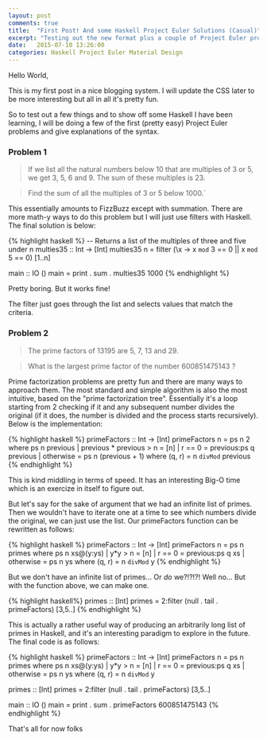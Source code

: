 ```yaml
---
layout: post
comments: true
title:  "First Post! And some Haskell Project Euler Solutions (Casual)"
excerpt: "Testing out the new format plus a couple of Project Euler problems in Haskell"
date:   2015-07-10 13:26:00
categories: Haskell Project Euler Material Design
---
```

Hello World,

This is my first post in a nice blogging system. I will update the CSS later to be more interesting but all in all it's pretty fun.

So to test out a few things and to show off some Haskell I have been learning, I will be doing a few of the first (pretty easy) Project Euler problems and give explanations of the syntax.

### Problem 1

>If we list all the natural numbers below 10 that are multiples of 3 or 5, we get 3, 5, 6 and 9. The sum of these multiples is 23.

>Find the sum of all the multiples of 3 or 5 below 1000.`

This essentially amounts to FizzBuzz except with summation. There are more math-y ways to do this problem but I will just use filters with Haskell. The final solution is below:

{% highlight haskell %}
-- Returns a list of the multiples of three and five under n 
multies35 :: Int -> [Int]
multies35 n = filter (\x -> x `mod` 3 == 0 || x `mod` 5 == 0) [1..n]

main :: IO ()
main = print . sum . multies35 1000
{% endhighlight %}

Pretty boring. But it works fine!

The filter just goes through the list and selects values that match the criteria.

### Problem 2

>The prime factors of 13195 are 5, 7, 13 and 29.

>What is the largest prime factor of the number 600851475143 ?

Prime factorization problems are pretty fun and there are many ways to approach them. The most standard and simple algorithm is also the most intuitive, based on the "prime factorization tree". Essentially it's a loop starting from 2 checking if it and any subsequent number divides the original (if it does, the number is divided and the process starts recursively). Below is the implementation:

{% highlight haskell %}
primeFactors :: Int -> [Int]
primeFactors n = ps n 2
	where
		ps n previous
			| previous * previous > n = [n]
			| r == 0  = previous:ps q previous 
			| otherwise	 = ps n (previous + 1)
		where (q, r) = n `divMod` previous
{% endhighlight %}

This is kind middling in terms of speed. It has an interesting Big-O time which is an exercize in itself to figure out.

But let's say for the sake of argument that we had an infinite list of primes. Then we wouldn't have to iterate one at a time to see which numbers divide the original, we can just use the list. Our primeFactors function can be rewritten as follows:

{% highlight haskell %}
primeFactors :: Int -> [Int]
primeFactors n = ps n primes
	where
		ps n xs@(y:ys)
			| y*y > n = [n]
			| r == 0 = previous:ps q xs 
			| otherwise = ps n ys
		where (q, r) = n `divMod` y
{% endhighlight %}

But we don't have an infinite list of primes... Or _do_ we?!?!?! Well no... But with the function above, we can make one.

{% highlight haskell%}
primes :: [Int]
primes = 2:filter (null . tail . primeFactors) [3,5..]
{% endhighlight %}

This is actually a rather useful way of producing an arbitrarily long list of primes in Haskell, and it's an interesting paradigm to explore in the future. The final code is as follows:

{% highlight haskell %}
primeFactors :: Int -> [Int]
primeFactors n = ps n primes
	where
		ps n xs@(y:ys)
			| y*y > n = [n]
			| r == 0 = previous:ps q xs 
			| otherwise	= ps n ys
		where (q, r) = n `divMod` y

primes :: [Int]
primes = 2:filter (null . tail . primeFactors) [3,5..]

main :: IO ()
main = print . sum . primeFactors 600851475143
{% endhighlight %}

That's all for now folks

